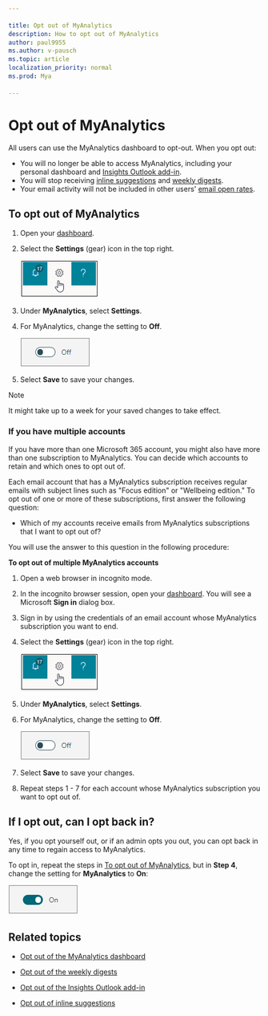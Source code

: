 ```yaml
---

title: Opt out of MyAnalytics
description: How to opt out of MyAnalytics
author: paul9955
ms.author: v-pausch
ms.topic: article
localization_priority: normal 
ms.prod: Mya

---
```


# Opt out of MyAnalytics

All users can use the MyAnalytics dashboard to opt-out. When you opt out:

* You will no longer be able to access MyAnalytics, including your personal dashboard and [Insights Outlook add-in](../use/add-in.md).
* You will stop receiving [inline suggestions](../use/mya-notifications.md) and [weekly digests](../use/email-digest-2.md).
* Your email activity will not be included in other users' [email open rates](../use/use-the-insights.md#track-email-and-document-open-rates).

## To opt out of MyAnalytics

1. Open your [dashboard](https://myanalytics.microsoft.com).
2. Select the **Settings** (gear) icon in the top right.

    ![MyAnalytics settings](../../Images/mya/use/mya-gear-settings.png)

3. Under **MyAnalytics**, select **Settings**.
4. For MyAnalytics, change the setting to **Off**.

    ![Slider in off position](../../Images/mya/use/opt-out-slider-off.png)
  
5. Select **Save** to save your changes.

> [!NOTE]
> It might take up to a week for your saved changes to take effect.

### If you have multiple accounts

If you have more than one Microsoft 365 account, you might also have more than one subscription to MyAnalytics. You can decide which accounts to retain and which ones to opt out of.

Each email account that has a MyAnalytics subscription receives regular emails with subject lines such as "Focus edition" or "Wellbeing edition." To opt out of one or more of these subscriptions, first answer the following question:

* Which of my accounts receive emails from MyAnalytics subscriptions that I want to opt out of?

You will use the answer to this question in the following procedure:

**To opt out of multiple MyAnalytics accounts**

1. Open a web browser in incognito mode.
2. In the incognito browser session, open your [dashboard](https://myanalytics.microsoft.com). You will see a Microsoft **Sign in** dialog box. 
3. Sign in by using the credentials of an email account whose  MyAnalytics subscription you want to end.
4. Select the **Settings** (gear) icon in the top right.

    ![MyAnalytics settings](../../Images/mya/use/mya-gear-settings.png)

5. Under **MyAnalytics**, select **Settings**.
6. For MyAnalytics, change the setting to **Off**.

    ![Slider in off position](../../Images/mya/use/opt-out-slider-off.png)
  
7. Select **Save** to save your changes.
8. Repeat steps 1 - 7 for each account whose MyAnalytics subscription you want to opt out of. 
 
## If I opt out, can I opt back in?

Yes, if you opt yourself out, or if an admin opts you out, you can opt back in any time to regain access to MyAnalytics.

To opt in, repeat the steps in [To opt out of MyAnalytics](#to-opt-out-of-myanalytics), but in **Step 4**, change the setting for **MyAnalytics** to **On**:
  
![Slider in off position](../../Images/mya/use/opt-in-slider-on.png)

## Related topics

* [Opt out of the MyAnalytics dashboard](dashboard-2.md#opt-out-of-the-myanalytics-dashboard)

* [Opt out of the weekly digests](email-digest-2.md#opt-out-of-digests)

* [Opt out of the Insights Outlook add-in](../use/add-in.md#opt-out-of-the-insights-outlook-add-in)

* [Opt out of inline suggestions](mya-notifications.md#opt-out-of-inline-suggestions)